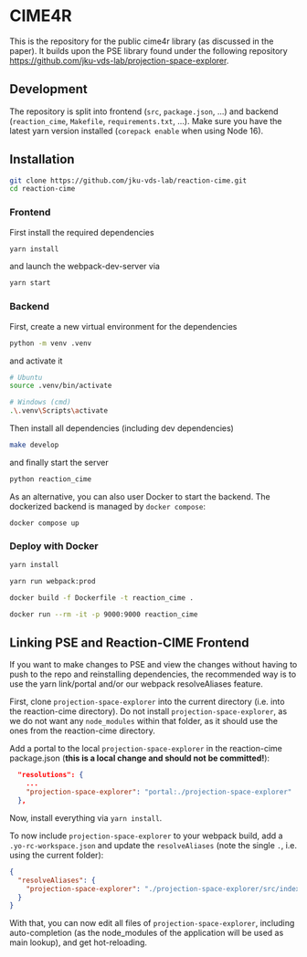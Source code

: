 # CIME4R

This is the repository for the public cime4r library (as discussed in the paper). It builds upon the PSE library found under the following repository https://github.com/jku-vds-lab/projection-space-explorer.

## Development

The repository is split into frontend (`src`, `package.json`, ...) and backend (`reaction_cime`, `Makefile`, `requirements.txt`, ...). Make sure you have the latest yarn version installed (`corepack enable` when using Node 16).

## Installation

```bash
git clone https://github.com/jku-vds-lab/reaction-cime.git
cd reaction-cime
```

### Frontend

First install the required dependencies

```bash
yarn install
```

and launch the webpack-dev-server via

```bash
yarn start
```

### Backend

First, create a new virtual environment for the dependencies

```bash
python -m venv .venv
```

and activate it

```bash
# Ubuntu
source .venv/bin/activate

# Windows (cmd)
.\.venv\Scripts\activate
```

Then install all dependencies (including dev dependencies)

```bash
make develop
```

and finally start the server

```bash
python reaction_cime
```

As an alternative, you can also user Docker to start the backend. The dockerized backend is managed by `docker compose`:

```
docker compose up
```

### Deploy with Docker

```bash
yarn install
```

```bash
yarn run webpack:prod
```

```bash
docker build -f Dockerfile -t reaction_cime .
```

```bash
docker run --rm -it -p 9000:9000 reaction_cime
```

## Linking PSE and Reaction-CIME Frontend

If you want to make changes to PSE and view the changes without having to push to the repo and reinstalling dependencies, the recommended way is to use the yarn link/portal and/or our webpack resolveAliases feature.

First, clone `projection-space-explorer` into the current directory (i.e. into the reaction-cime directory). Do not install `projection-space-explorer`, as we do not want any `node_modules` within that folder, as it should use the ones from the reaction-cime directory.

Add a portal to the local `projection-space-explorer` in the reaction-cime package.json (**this is a local change and should not be committed!**):

```json
  "resolutions": {
    ...
    "projection-space-explorer": "portal:./projection-space-explorer"
  },
```

Now, install everything via `yarn install`.

To now include `projection-space-explorer` to your webpack build, add a `.yo-rc-workspace.json` and update the `resolveAliases` (note the single `.`, i.e. using the current folder):

```json
{
  "resolveAliases": {
    "projection-space-explorer": "./projection-space-explorer/src/index.ts"
  }
}
```

With that, you can now edit all files of `projection-space-explorer`, including auto-completion (as the node_modules of the application will be used as main lookup), and get hot-reloading.
